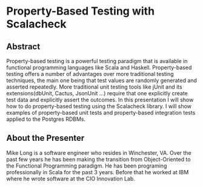 # Property-Based Testing with Scalacheck

## Abstract 

Property-based testing is a powerful testing paradigm that is available in functional programming languages like Scala and Haskell.  Property-based testing offers a number of advantages over more traditional testing techniques, the main one being that test values are randomly generated and asserted repeatedly. More traditional unit testing tools like jUnit and its extensions(dbUnit, Cactus, JsonUnit ...) require that one explicitly create test data and explicitly assert the outcomes. In this presentation I will show how to do property-based testing using the Scalacheck library. I will show examples of property-based unit tests and property-based integration tests applied to the Postgres RDBMs.

## About the Presenter

Mike Long is a software engineer who resides in Winchester, VA. Over the past few years he has been making the transition from Object-Oriented to the Functional Programming paradigm.  He has been programing professionally in Scala for the past 3 years. Before that he worked at IBM where he wrote software at the CIO Innovation Lab. 
